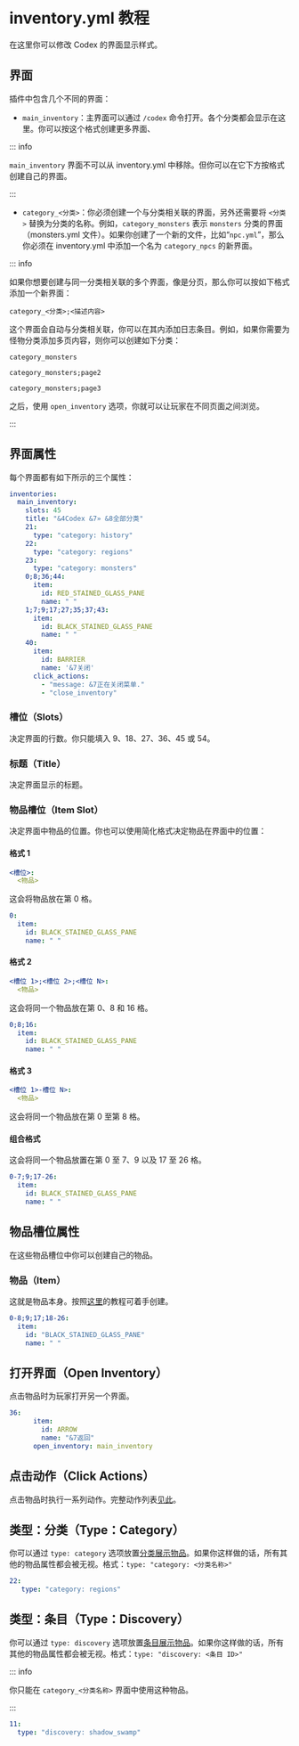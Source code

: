# inventory.yml 教程

在这里你可以修改 Codex 的界面显示样式。

## 界面

插件中包含几个不同的界面：

* `main_inventory`：主界面可以通过 `/codex` 命令打开。各个分类都会显示在这里。你可以按这个格式创建更多界面、

::: info

`main_inventory` 界面不可以从 inventory.yml 中移除。但你可以在它下方按格式创建自己的界面。

:::

* `category_<分类>`：你必须创建一个与分类相关联的界面，另外还需要将 `<分类>` 替换为分类的名称。例如，`category_monsters` 表示 `monsters` 分类的界面（monsters.yml 文件）。如果你创建了一个新的文件，比如“`npc.yml`”，那么你必须在 inventory.yml 中添加一个名为 `category_npcs` 的新界面。

::: info

如果你想要创建与同一分类相关联的多个界面，像是分页，那么你可以按如下格式添加一个新界面：

`category_<分类>;<描述内容>`

这个界面会自动与分类相关联，你可以在其内添加日志条目。例如，如果你需要为怪物分类添加多页内容，则你可以创建如下分类：

`category_monsters`

`category_monsters;page2`

`category_monsters;page3`

之后，使用 `open_inventory` 选项，你就可以让玩家在不同页面之间浏览。

:::

## 界面属性

每个界面都有如下所示的三个属性：

``` YAML
inventories:
  main_inventory:
    slots: 45
    title: "&4Codex &7» &8全部分类"
    21:
      type: "category: history"
    22:
      type: "category: regions"
    23:
      type: "category: monsters"
    0;8;36;44:
      item:
        id: RED_STAINED_GLASS_PANE
        name: " "
    1;7;9;17;27;35;37;43:
      item:
        id: BLACK_STAINED_GLASS_PANE
        name: " "
    40:
      item:
        id: BARRIER
        name: '&7关闭'
      click_actions:
        - "message: &7正在关闭菜单."
        - "close_inventory"
```

### 槽位（Slots）

决定界面的行数。你只能填入 9、18、27、36、45 或 54。

### 标题（Title）

决定界面显示的标题。

### 物品槽位（Item Slot）

决定界面中物品的位置。你也可以使用简化格式决定物品在界面中的位置：

#### 格式 1

``` YAML
<槽位>:
  <物品>
```

这会将物品放在第 0 格。

``` YAML
0:
  item: 
    id: BLACK_STAINED_GLASS_PANE
    name: " "
```

#### 格式 2

``` YAML
<槽位 1>;<槽位 2>;<槽位 N>:
  <物品>
```

这会将同一个物品放在第 0、8 和 16 格。

``` YAML
0;8;16:
  item: 
    id: BLACK_STAINED_GLASS_PANE
    name: " "
```

#### 格式 3

``` YAML
<槽位 1>-槽位 N>:
  <物品>
```

这会将同一个物品放在第 0 至第 8 格。

#### 组合格式

这会将同一个物品放置在第 0 至 7、9 以及 17 至 26 格。

``` YAML
0-7;9;17-26:
  item: 
    id: BLACK_STAINED_GLASS_PANE
    name: " "
```

## 物品槽位属性

在这些物品槽位中你可以创建自己的物品。

### 物品（Item）

这就是物品本身。按照[这里](items-tutorial.md)的教程可着手创建。

``` YAML
0-8;9;17;18-26:
  item:
    id: "BLACK_STAINED_GLASS_PANE"
    name: " "
```

## 打开界面（Open Inventory）

点击物品时为玩家打开另一个界面。

``` YAML
36:
      item:
        id: ARROW
        name: "&7返回"
      open_inventory: main_inventory
```

## 点击动作（Click Actions）

点击物品时执行一系列动作。完整动作列表[见此](actions.md)。

## 类型：分类（Type：Category）

你可以通过 `type: category` 选项放置[分类展示物品](discoveries-categories-tutorial.md#1-分类)。如果你这样做的话，所有其他的物品属性都会被无视。格式：`type: "category: <分类名称>"`

``` YAML
22:
   type: "category: regions"
```

## 类型：条目（Type：Discovery）

你可以通过 `type: discovery` 选项放置[条目展示物品](discoveries-categories-tutorial.md#2-已解锁条目)。如果你这样做的话，所有其他的物品属性都会被无视。格式：`type: "discovery: <条目 ID>"`

::: info 

你只能在 `category_<分类名称>` 界面中使用这种物品。

:::

``` YAML
11:
  type: "discovery: shadow_swamp"
```